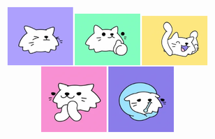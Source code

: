<div align="center">
  <img src="cat-sleep.webp" alt="Kitten 1" width="150" style="object-fit: cover; display: inline-block;">
  <img src="cat-thumb.webp" alt="Kitten 2" width="150" style="object-fit: cover; display: inline-block;">
  <img src="cat-fire.webp" alt="Kitten 3" width="150" style="object-fit: cover; display: inline-block;">
  <img src="cat-spy.webp" alt="Kitten 4" width="150" style="object-fit: cover; display: inline-block;">
  <img src="cat-sick.webp" alt="Kitten 5" width="150" style="object-fit: cover; display: inline-block;">
</div>
